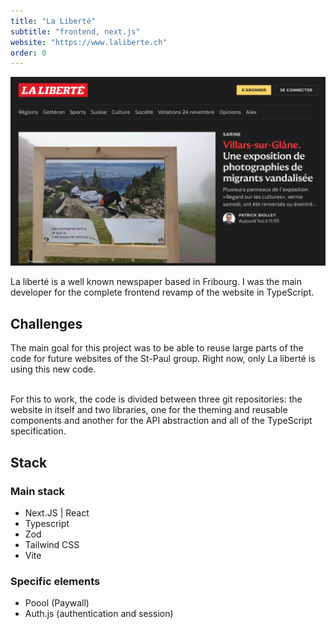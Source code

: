 ```yaml
---
title: "La Liberté"
subtitle: "frontend, next.js"
website: "https://www.laliberte.ch"
order: 0
---
```


![Site la Liberté](../../assets/la-liberte.jpg)

La liberté is a well known newspaper based in Fribourg. I was the main developer for the complete frontend revamp of the website in TypeScript.

## Challenges

The main goal for this project was to be able to reuse large parts of the code for future websites of the St-Paul group. Right now, only La liberté is using this new code.<br/><br/>

For this to work, the code is divided between three git repositories: the website in itself and two libraries, one for the theming and reusable components and another for the API abstraction and all of the TypeScript specification.

## Stack

### Main stack

- Next.JS | React
- Typescript
- Zod
- Tailwind CSS
- Vite

### Specific elements

- Poool (Paywall)
- Auth.js (authentication and session)
